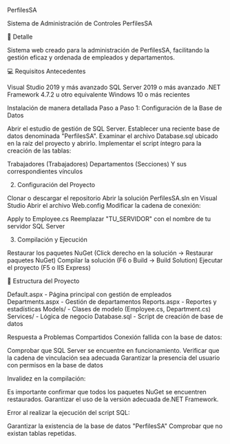 PerfilesSA

Sistema de Administración de Controles PerfilesSA

🚀 Detalle 

Sistema web creado para la administración de PerfilesSA, facilitando la gestión eficaz y ordenada de empleados y departamentos.


💻 Requisitos Antecedentes

Visual Studio 2019 y más avanzado
SQL Server 2019 o más avanzado
.NET Framework 4.7.2 u otro equivalente
Windows 10 o más recientes

Instalación de manera detallada Paso a Paso
1: Configuración de la Base de Datos

Abrir el estudio de gestión de SQL Server.
Establecer una reciente base de datos denominada "PerfilesSA".
Examinar el archivo Database.sql ubicado en la raíz del proyecto y abrirlo.
Implementar el script íntegro para la creación de las tablas:

Trabajadores (Trabajadores)
Departamentos (Secciones)
Y sus correspondientes vínculos

2. Configuración del Proyecto

Clonar o descargar el repositorio
Abrir la solución PerfilesSA.sln en Visual Studio
Abrir el archivo Web.config
Modificar la cadena de conexión:

Apply to Employee.cs
Reemplazar "TU_SERVIDOR" con el nombre de tu servidor SQL Server

3. Compilación y Ejecución

Restaurar los paquetes NuGet (Click derecho en la solución → Restaurar paquetes NuGet)
Compilar la solución (F6 o Build → Build Solution)
Ejecutar el proyecto (F5 o IIS Express)

📁 Estructura del Proyecto

Default.aspx - Página principal con gestión de empleados
Departments.aspx - Gestión de departamentos
Reports.aspx - Reportes y estadísticas
Models/ - Clases de modelo (Employee.cs, Department.cs)
Services/ - Lógica de negocio
Database.sql - Script de creación de base de datos

Respuesta a Problemas Compartidos
Conexión fallida con la base de datos:

Comprobar que SQL Server se encuentre en funcionamiento.
Verificar que la cadena de vinculación sea adecuada
Garantizar la presencia del usuario con permisos en la base de datos

Invalidez en la compilación:

Es importante confirmar que todos los paquetes NuGet se encuentren restaurados.
Garantizar el uso de la versión adecuada de.NET Framework.

Error al realizar la ejecución del script SQL:

Garantizar la existencia de la base de datos "PerfilesSA"
Comprobar que no existan tablas repetidas.
